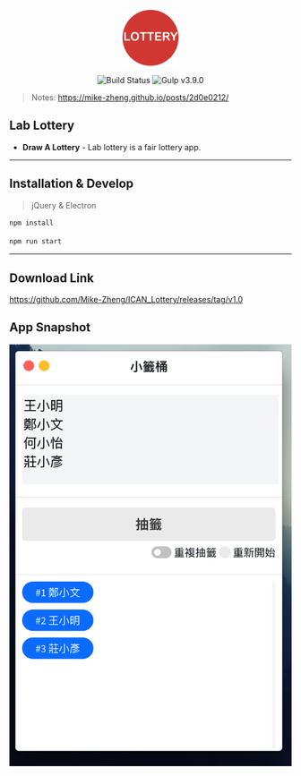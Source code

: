 <p align="center"><a href="https://mike-zheng.github.io/posts/2d0e0212/" target="_blank" rel="noopener noreferrer"><img width="100" src="https://raw.githubusercontent.com/Mike-Zheng/ICAN_Lottery/master/app.png" alt="ICAN Lottery"></a></p>

<p align="center">
  <img src="https://img.shields.io/badge/electron-v1.4.1-blue" alt="Build Status">
  <img src="https://img.shields.io/badge/gulp-v3.9.0-red" alt="Gulp v3.9.0">

</p>


> Notes: https://mike-zheng.github.io/posts/2d0e0212/

## Lab Lottery

- **Draw A Lottery** - Lab lottery is a fair lottery app.


--------------------------------------
## Installation & Develop

> jQuery & Electron

``` bash
npm install 

npm run start
```

--------------------------------------

## Download Link

https://github.com/Mike-Zheng/ICAN_Lottery/releases/tag/v1.0

## App Snapshot


![應用程式](image.png)
